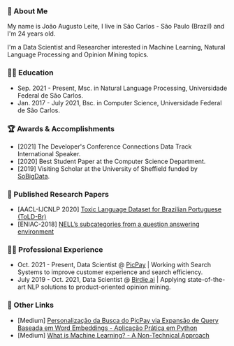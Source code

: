 ### 👋 About Me
My name is João Augusto Leite, I live in São Carlos - São Paulo (Brazil) and I'm 24 years old.

I'm a Data Scientist and Researcher interested in Machine Learning, Natural Language Processing and Opinion Mining topics.

### 👨‍🎓 Education

* Sep. 2021 - Present, Msc. in Natural Language Processing, Universidade Federal de São Carlos.
* Jan. 2017 - July 2021, Bsc. in Computer Science, Universidade Federal de São Carlos.

### 🏆 Awards & Accomplishments

* [2021] The Developer's Conference Connections Data Track International Speaker.
* [2020] Best Student Paper at the Computer Science Department.
* [2019] Visiting Scholar at the University of Sheffield funded by [SoBigData](http://project.sobigdata.eu/).

### 🔬 Published Research Papers

* [AACL-IJCNLP 2020] [Toxic Language Dataset for Brazilian Portuguese (ToLD-Br)](https://arxiv.org/abs/2010.04543)
* [ENIAC-2018] [NELL’s subcategories from a question answering environment](https://sol.sbc.org.br/index.php/eniac/article/view/4475)

### 👨‍💻 Professional Experience

* Oct. 2021 - Present, Data Scientist @ [PicPay](https://www.picpay.com/site) | Working with Search Systems to improve customer experience and search efficiency.  
* July 2019 - Oct. 2021, Data Scientist @ [Birdie.ai](https://birdie.ai/) | Applying state-of-the-art NLP solutions to product-oriented opinion mining.

### 📌 Other Links

* [Medium] [Personalização da Busca do PicPay via Expansão de Query Baseada em Word Embeddings - Aplicação Prática em Python](https://medium.com/inside-picpay/personaliza%C3%A7%C3%A3o-da-busca-do-picpay-via-expans%C3%A3o-de-query-baseada-em-word-embeddings-f25514238e08)
* [Medium] [What is Machine Learning? - A Non-Technical Approach](https://medium.com/birdie-ai/what-is-machine-learning-57d4bf07f9b4)
